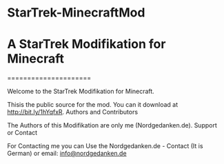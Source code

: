 StarTrek-MinecraftMod
=====================

A StarTrek Modifikation for Minecraft
=====================
=====================

Welcome to the StarTrek Modifikation for Minecraft.

Thisis the public source for the mod. You can it download at http://bit.ly/1hYqfxR.
Authors and Contributors

The Authors of this Modifikation are only me (Nordgedanken.de).
Support or Contact

For Contacting me you can Use the Nordgedanken.de - Contact (It is German) or email: info@nordgedanken.de
